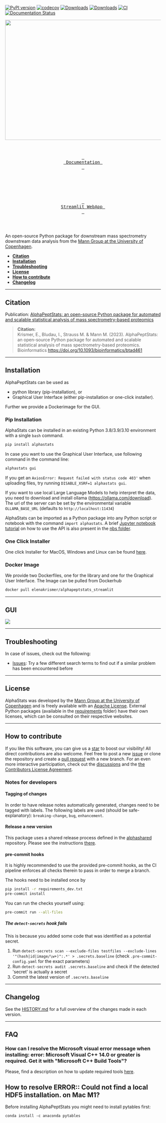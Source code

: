 [![PyPI version](https://badge.fury.io/py/alphastats.svg)](https://badge.fury.io/py/alphastats)
[![codecov](https://codecov.io/gh/MannLabs/alphastats/branch/main/graph/badge.svg?token=HY4A0KKLRI)](https://codecov.io/gh/MannLabs/alphastats)
[![Downloads](https://static.pepy.tech/badge/alphastats)](https://pepy.tech/project/alphastats)
[![Downloads](https://static.pepy.tech/badge/alphastats/week)](https://pepy.tech/project/alphastats)
[![CI](https://github.com/MannLabs/alphapeptstats/actions/workflows/python-package.yml/badge.svg)](https://github.com/MannLabs/alphapeptstats/actions/workflows/python-package.yml)
[![Documentation Status](https://readthedocs.org/projects/alphapeptstats/badge/?version=latest)](https://alphapeptstats.readthedocs.io/en/latest/?badge=latest)


<div align = center>
<img src="https://github.com/MannLabs/alphapeptstats/blob/main/misc/alphastats_workflow.png?raw=true" width="771.4" height="389.2">
</div>


<div align = center>
<br>
<br>

[<kbd> <br> Documentation <br> </kbd>][link]

</div>

<br>
<br>

[link]:https://alphapeptstats.readthedocs.io/en/main/

<div align = center>
<br>
<br>

[<kbd> <br> Streamlit WebApp <br> </kbd>][link_streamlit]

</div>

<br>
<br>

[link_streamlit]:https://mannlabs-alphapeptstats-alphastatsguialphapeptstats-qyzgwd.streamlit.app/

An open-source Python package for downstream mass spectrometry downstream data analysis from the [Mann Group at the University of Copenhagen](https://www.cpr.ku.dk/research/proteomics/mann/).


* [**Citation**](#citation)
* [**Installation**](#installation)
* [**Troubleshooting**](#troubleshooting)
* [**License**](#license)
* [**How to contribute**](#how-to-contribute)
* [**Changelog**](#changelog)

---
## Citation
Publication: [AlphaPeptStats: an open-source Python package for automated and scalable statistical analysis of mass spectrometry-based proteomics](https://doi.org/10.1093/bioinformatics/btad461)
> **Citation:** <br>
> Krismer, E., Bludau, I.,  Strauss M. & Mann M. (2023). AlphaPeptStats: an open-source Python package for automated and scalable statistical analysis of mass spectrometry-based proteomics. Bioinformatics
> https://doi.org/10.1093/bioinformatics/btad461

---
## Installation

AlphaPeptStats can be used as
 * python library (pip-installation), or
 * Graphical User Interface (either pip-installation or one-click installer).

Further we provide a Dockerimage for the GUI.

### Pip Installation

AlphaStats can be installed in an existing Python 3.8/3.9/3.10 environment with a single `bash` command.

```bash
pip install alphastats
```

In case you want to use the Graphical User Interface, use following command in the command line:

```bash
alphastats gui
```
If you get an `AxiosError: Request failed with status code 403'` when uploading files, try running `DISABLE_XSRF=1 alphastats gui`.

If you want to use local Large Language Models to help interpret the data,
you need to download and install ollama (https://ollama.com/download). The url of the server can be set by the
environmental variable `OLLAMA_BASE_URL` (defaults to `http://localhost:11434`)

AlphaStats can be imported as a Python package into any Python script or notebook with the command `import alphastats`.
A brief [Jupyter notebook tutorial](nbs/getting_started.ipynb) on how to use the API is also present in the [nbs folder](nbs).


### One Click Installer

One click Installer for MacOS, Windows and Linux can be found [here](https://github.com/MannLabs/alphapeptstats/releases).


### Docker Image

We provide two Dockerfiles, one for the library and one for the Graphical User Interface.
The Image can be pulled from Dockerhub

```bash
docker pull elenakrismer/alphapeptstats_streamlit
```

---
## GUI
![](https://github.com/MannLabs/alphapeptstats/blob/main/misc/volcano.gif)

---
## Troubleshooting

In case of issues, check out the following:

* [Issues](https://github.com/MannLabs/alphapeptstats/issues): Try a few different search terms to find out if a similar problem has been encountered before

---
## License

AlphaStats was developed by the [Mann Group at the University of Copenhagen](https://www.cpr.ku.dk/research/proteomics/mann/) and is freely available with an [Apache License](LICENSE.txt). External Python packages (available in the [requirements](requirements) folder) have their own licenses, which can be consulted on their respective websites.

---
## How to contribute

If you like this software, you can give us a [star](https://github.com/MannLabs/alphapeptstats/stargazers) to boost our visibility! All direct contributions are also welcome. Feel free to post a new [issue](https://github.com/MannLabs/alphapeptstats/issues) or clone the repository and create a [pull request](https://github.com/MannLabs/alphapeptstats/pulls) with a new branch. For an even more interactive participation, check out the [discussions](https://github.com/MannLabs/alphapeptstats/discussions) and the [the Contributors License Agreement](misc/CLA.md).


### Notes for developers

#### Tagging of changes
In order to have release notes automatically generated, changes need to be tagged with labels.
The following labels are used (should be safe-explanatory):
`breaking-change`, `bug`, `enhancement`.

#### Release a new version
This package uses a shared release process defined in the
[alphashared](https://github.com/MannLabs/alphashared) repository. Please see the instructions
[there](https://github.com/MannLabs/alphashared/blob/reusable-release-workflow/.github/workflows/README.md#release-a-new-version).

#### pre-commit hooks
It is highly recommended to use the provided pre-commit hooks, as the CI pipeline enforces all checks therein to
pass in order to merge a branch.

The hooks need to be installed once by
```bash
pip install -r requirements_dev.txt
pre-commit install
```
You can run the checks yourself using:
```bash
pre-commit run --all-files
```

##### The `detect-secrets` hook fails
This is because you added some code that was identified as a potential secret.
1. Run `detect-secrets scan --exclude-files testfiles --exclude-lines '"(hash|id|image/\w+)":.*' > .secrets.baseline`
(check `.pre-commit-config.yaml` for the exact parameters)
2. Run `detect-secrets audit .secrets.baseline` and check if the detected 'secret' is actually a secret
3. Commit the latest version of `.secrets.baseline`



---
## Changelog

See the [HISTORY.md](HISTORY.md) for a full overview of the changes made in each version.


---
## FAQ

### How can I resolve the Microsoft visual error message when installing: error: Microsoft Visual C++ 14.0 or greater is required. Get it with "Microsoft C++ Build Tools"?
Please, find a description on how to update required tools [here](https://github.com/MannLabs/alphapeptstats/issues/158).

## How to resolve ERROR:: Could not find a local HDF5 installation. on Mac M1?

Before installing AlphaPeptStats you might need to install pytables first:

````
conda install -c anaconda pytables
````
